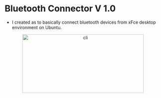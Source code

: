 # Bluetooth Connector V 1.0

- I created as to basically connect bluetooth devices from xFce desktop environment on Ubuntu.

<p align="center"><img src="https://i.ibb.co/nQwrKRg/b-connector.png" width="390" height="190" 
title="cli"></p>
